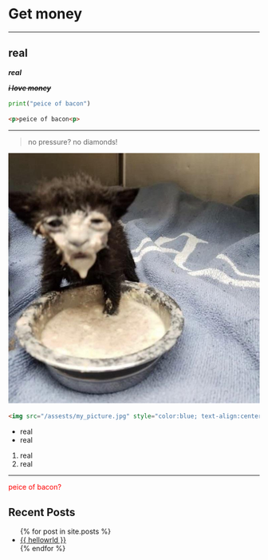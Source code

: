 # Get money
---
## real

***real***

***~~i love money~~***

```Python
print("peice of bacon")
```

```HTML
<p>peice of bacon<p>
```

---


> no pressure? no diamonds!

![My pfp](/assests/v742lscv89z41.jpeg)

```HTML
<img src="/assests/my_picture.jpg" style="color:blue; text-align:center;">
```

- real
- real

1. real
2. real
---
<p style="color: red;">peice of bacon?<p>

## Recent Posts

<ul>
    {% for post in site.posts %}
        <li>
            <a href="/blog/{{ post.url }}">{{ hellowrld }}</a>
        </li>
    {% endfor %}
</ul>